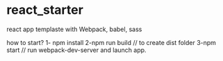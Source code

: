 # react_starter
react  app templaste with Webpack, babel, sass

how to start?
1- npm install
2-npm run build  // to create dist folder
3-npm start // run webpack-dev-server and launch app.
